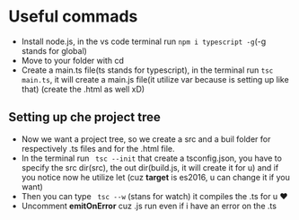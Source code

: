 # Useful commads
- Install node.js, in the vs code terminal run `npm i typescript -g`(-g stands for global)
- Move to your folder with cd
- Create a main.ts file(ts stands for typescript), in the terminal run `tsc main.ts`, it will create a main.js file(it utilize var because is setting up like that) (create the .html as well xD)
## Setting up che project tree
- Now we want a project tree, so we create a src and a buil folder for respectively .ts files and for the .html file.
- In the terminal run ` tsc --init` that create a tsconfig.json, you have to specify the src dir(src), the out dir(build.js, it will create it for u) and if you notice now he utilize let (cuz **target** is es2016, u can change it if you want)
- Then you can type ` tsc --w` (stans for watch) it compiles the .ts for u ❤️
- Uncomment **emitOnError** cuz .js run even if i have an error on the .ts